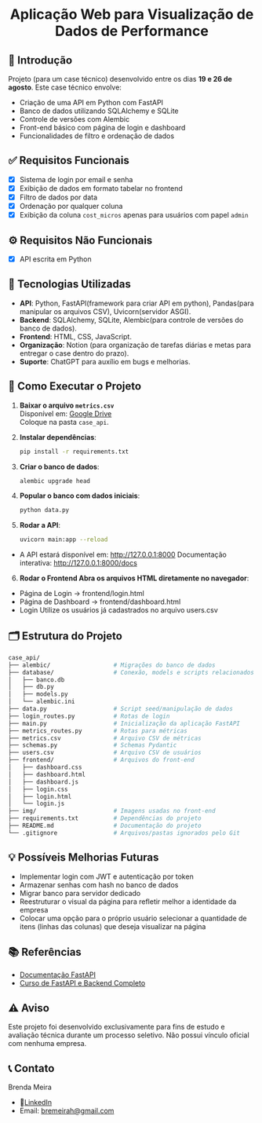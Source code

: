 <h1 align="center">Aplicação Web para Visualização de Dados de Performance</h1>

## 📌 Introdução
Projeto (para um case técnico) desenvolvido entre os dias **19 e 26 de agosto**. Este case técnico envolve:

- Criação de uma API em Python com FastAPI
- Banco de dados utilizando SQLAlchemy e SQLite
- Controle de versões com Alembic
- Front-end básico com página de login e dashboard
- Funcionalidades de filtro e ordenação de dados

## ✅ Requisitos Funcionais

- [x] Sistema de login por email e senha
- [x] Exibição de dados em formato tabelar no frontend
- [x] Filtro de dados por data
- [x] Ordenação por qualquer coluna
- [x] Exibição da coluna `cost_micros` apenas para usuários com papel `admin`

## ⚙️ Requisitos Não Funcionais

- [x] API escrita em Python

## 🧰 Tecnologias Utilizadas

- **API**: Python, FastAPI(framework para criar API em python), Pandas(para manipular os arquivos CSV), Uvicorn(servidor ASGI).
- **Backend**: SQLAlchemy, SQLite, Alembic(para controle de versões do banco de dados).
- **Frontend**: HTML, CSS, JavaScript.
- **Organização**: Notion (para organização de tarefas diárias e metas para entregar o case dentro do prazo).
- **Suporte**: ChatGPT para auxílio em bugs e melhorias. 

## 🚀 Como Executar o Projeto

1. **Baixar o arquivo `metrics.csv`**  
   Disponível em: [Google Drive](https://drive.google.com/drive/folders/1wvkKhZcoikv4z4l40LCoj4-YVowotmQp?usp=drive_link)  
   Coloque na pasta `case_api`.

2. **Instalar dependências**:
   ```bash
   pip install -r requirements.txt

3. **Criar o banco de dados**:
    ```bash
    alembic upgrade head

4. **Popular o banco com dados iniciais**:
    ```bash
    python data.py

5. **Rodar a API**:
    ```bash
    uvicorn main:app --reload

- A API estará disponível em: http://127.0.0.1:8000 Documentação interativa: http://127.0.0.1:8000/docs

6. **Rodar o Frontend Abra os arquivos HTML diretamente no navegador**:
- Página de Login → frontend/login.html
- Página de Dashboard → frontend/dashboard.html
- Login Utilize os usuários já cadastrados no arquivo users.csv

## 🗂️ Estrutura do Projeto
```bash
case_api/
├── alembic/                  # Migrações do banco de dados
├── database/                 # Conexão, models e scripts relacionados ao DB
│   ├── banco.db
│   ├── db.py
│   ├── models.py
│   └── alembic.ini
├── data.py                   # Script seed/manipulação de dados
├── login_routes.py           # Rotas de login
├── main.py                   # Inicialização da aplicação FastAPI
├── metrics_routes.py         # Rotas para métricas
├── metrics.csv               # Arquivo CSV de métricas
├── schemas.py                # Schemas Pydantic
├── users.csv                 # Arquivo CSV de usuários
├── frontend/                 # Arquivos do front-end
│   ├── dashboard.css
│   ├── dashboard.html
│   ├── dashboard.js
│   ├── login.css
│   ├── login.html
│   └── login.js
├── img/                      # Imagens usadas no front-end
├── requirements.txt          # Dependências do projeto
├── README.md                 # Documentação do projeto
└── .gitignore                # Arquivos/pastas ignorados pelo Git
```

## 💡 Possíveis Melhorias Futuras
- Implementar login com JWT e autenticação por token
- Armazenar senhas com hash no banco de dados
- Migrar banco para servidor dedicado
- Reestruturar o visual da página para refletir melhor a identidade da empresa
- Colocar uma opção para o próprio usuário selecionar a quantidade de itens (linhas das colunas) que deseja visualizar na página

## 📚 Referências
- [Documentação FastAPI](https://fastapi.tiangolo.com/)
- [Curso de FastAPI e Backend Completo](https://www.hashtagtreinamentos.com/curso-de-fastapi-python)

## ⚠️ Aviso
Este projeto foi desenvolvido exclusivamente para fins de estudo e avaliação técnica durante um processo seletivo.
Não possui vínculo oficial com nenhuma empresa.

## 📞 Contato
Brenda Meira 
- 🔗[LinkedIn](https://www.linkedin.com/in/meirabrenda540/)
- Email: bremeirah@gmail.com
